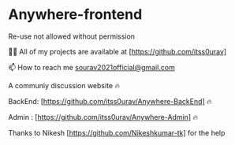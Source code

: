 # Anywhere-frontend

Re-use not allowed without permission

👨‍💻 All of my projects are available at [https://github.com/itss0urav]

📫 How to reach me sourav2021official@gmail.com

A communiy discussion website 🔥

BackEnd: [https://github.com/itss0urav/Anywhere-BackEnd] 🔥

Admin : [https://github.com/itss0urav/Anywhere-Admin] 🔥

Thanks to Nikesh [https://github.com/Nikeshkumar-tk] for the help
